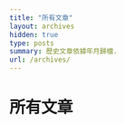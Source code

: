 ```yaml
---
title: "所有文章"
layout: archives
hidden: true
type: posts
summary: 歷史文章依據年月歸檔.
url: /archives/
---
```


# 所有文章